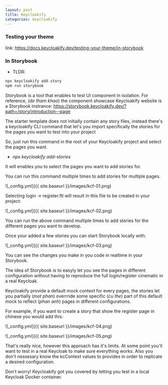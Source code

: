 ```yaml
---
layout: post
title: Keycloakify
categories: keycloakify
---
```


### Testing your theme

link: https://docs.keycloakify.dev/testing-your-theme/in-storybook

### In Storybook

- TLDR:

```java
npx keycloakify add-story
npm run storybook
```

Storybook is a tool that enables to test UI component in isolation. For reference, (*de tham khao*) the component showcase Keycloakify website is a Storybook instrance:
https://storybook.keycloakify.dev/?path=/story/introduction--page

The starter template does not initially contain any story files, instead there's a keycloakify CLI command that let's you import specifically the stories for the pages you want to test into your project

So, just run this command in the root of your Keycloakify project and select the pages you want.  

- *npx keycloakify add-stories*

It will enables you to select the pages you want to add stories for. 

You can run this command multiple times to add stories for multiple pages.

![_config.yml]({{ site.baseurl }}/images/kcf-01.png)

Selecting login -> register.ftl will result in this file to be created in your project:

![_config.yml]({{ site.baseurl }}/images/kcf-02.png)

You can run the above command multiple times to add stories for the different pages you want to develop.

Once your added a few stories you can start Storybook locally with:

![_config.yml]({{ site.baseurl }}/images/kcf-03.png)

You can see the changes you make in you code in realtime in your Storybook.  

The idea of Storybook is to easyly let you see the pages in different configuration without having to reproduce the full login/register cinematic in a real Keycloak.  

Keycloakify provide a default mock context for every pages, the stories let you partially (*mot phan*) overrride some specific (*cu the*) part of this default mock to reflect (*phan anh*) pages in different configurations.  

For example, if you want to create a story that show the register page in chinese you would add this:

![_config.yml]({{ site.baseurl }}/images/kcf-04.png)

![_config.yml]({{ site.baseurl }}/images/kcf-05.png)

That's really nice, however this approach has it's limits. At some point you'll want to test in a real Keycloak to make sure everything works. Also you don't nessesary know the kcContext values to provides in order to replicate a desired configuration.  

Don't worry! Keycloakify got you covered by letting you test in a local Keycloak Docker container.